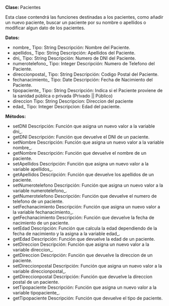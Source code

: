 
**Clase:** Pacientes

Esta clase contendrá las funciones destinadas a los pacientes, como añadir un nuevo paciente, buscar un paciente por su nombre o apellidos  o modificar algun dato de los pacientes.

**Datos:**

- nombre_           Tipo: String  Descripción: Nombre del Paciente.
- apellidos_        Tipo: String  Descripción: Apellidos del Paciente.
- dni_              Tipo: String  Descripción: Numero de DNI del Paciente.
- numerotelefono_         Tipo: Integer Descripción: Numero de Telefono del Paciente.
- direccionpostal_    Tipo: String  Descripción: Codigo Postal del Paciente.
- fechanacimiento_ Tipo: Date    Descripción: Fecha de Nacimiento del Paciente.
- tipopaciente_    Tipo: String  Descripción: Indica si el Paciente proviene de la sanidad pública o privada (Privado || Público)
- direccion           Tipo: String Descripcion: Direccion del paciente
- edad_      Tipo: Integer Descripcion: Edad del paciente.

**Métodos:**

+ setDNI Descripción: Función que asigna un nuevo valor a la variable dni_.
+ getDNI Descripción: Función que devuelve el DNI de un paciente.
+ setNombre Descripción: Función que asigna un nuevo valor a la variable nombre_.
+ getNombre Descripción: Función que devuelve el nombre de un paciente.
+ setApellidos Descripción: Función que asigna un nuevo valor a la variable apellidos_.
+ getApellidos Descripción: Función que devuelve los apellidos de un paciente.
+ setNumerotelefono Descripción: Función que asigna un nuevo valor a la variable numerotelefono_.
+ getNumerotelefono Descripción: Función que devuelve el numero de telefono de un paciente.
+ setFechanacimiento Descripción: Función que asigna un nuevo valor a la variable fechanacimiento_.
+ getFechanacimiento Descripción: Función que devuelve la fecha de nacimiento de un paciente.
+ setEdad Descripción: Función que calcula la edad dependiendo de la fecha de nacimiento y la asigna a la variable edad_.
+ getEdad Descripción: Función que devuelve la edad de un paciente.
+ setDireccion Descripción: Función que asigna un nuevo valor a la variable direccion_.
+ getDireccion Descripción: Función que devuelve la direccion de un paciente.
+ setDireccionpostal Descripción: Función que asigna un nuevo valor a la variable direccionpostal_.
+ getDireccionpostal Descripción: Función que devuelve la direccion postal de un paciente.
+ setTipopaciente Descripción: Función que asigna un nuevo valor a la variable tipopaciente_.
+ getTipopaciente Descripción: Función que devuelve el tipo de paciente.
